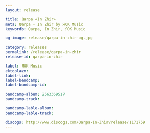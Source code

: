 ```yaml
---
layout: release

title: Qarpa «In Zhir»
meta: Qarpa - In Zhir by ЯОК Music
keywords: Qarpa, In Zhir, ЯОК Music

og-image: release/qarpa-in-zhir-og.jpg

category: releases
permalink: /release/qarpa-in-zhir
release-id: qarpa-in-zhir

label: ЯОК Music
ektoplazm: 
label-link: 
label-bandcamp: 
label-bandcamp-id: 

bandcamp-album: 2563369517
bandcamp-track: 

bandcamp-lable-album: 
bandcamp-lable-track: 

discogs: http://www.discogs.com/Qarpa-In-Zhir/release/1171759
---
```


